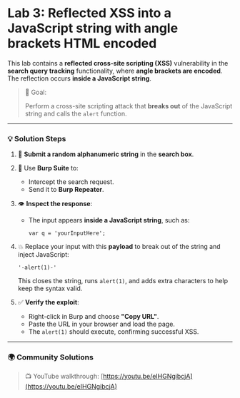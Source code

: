 # Lab 3: Reflected XSS into a JavaScript string with angle brackets HTML encoded

This lab contains a **reflected cross-site scripting (XSS)** vulnerability in the **search query tracking** functionality, where **angle brackets are encoded**. The reflection occurs **inside a JavaScript string**.

> 🎯 Goal:
> 
> 
> Perform a cross-site scripting attack that **breaks out** of the JavaScript string and calls the `alert` function.
> 

---

### 💡 **Solution Steps**

1. 🔎 **Submit a random alphanumeric string** in the **search box**.
2. 🧰 Use **Burp Suite** to:
    - Intercept the search request.
    - Send it to **Burp Repeater**.
3. 👁️ **Inspect the response**:
    - The input appears **inside a JavaScript string**, such as:
        
        ```
        var q = 'yourInputHere';
        
        ```
        
4. 💥 Replace your input with this **payload** to break out of the string and inject JavaScript:
    
    ```
    '-alert(1)-'
    
    ```
    
    This closes the string, runs `alert(1)`, and adds extra characters to help keep the syntax valid.
    
5. ✅ **Verify the exploit**:
    - Right-click in Burp and choose **"Copy URL"**.
    - Paste the URL in your browser and load the page.
    - The `alert(1)` should execute, confirming successful XSS.

---

### 🌍 **Community Solutions**

> 📺 YouTube walkthrough:
[https://youtu.be/eIHGNgibcjA](https://youtu.be/eIHGNgibcjA)
>
